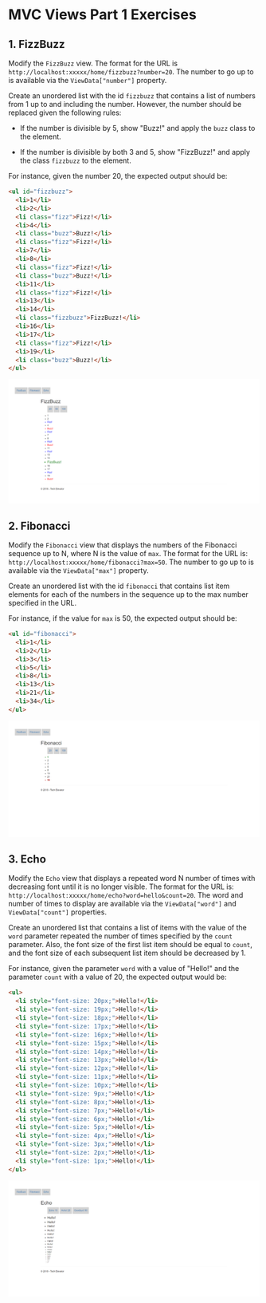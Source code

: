 # MVC Views Part 1 Exercises

## 1. FizzBuzz

Modify the `FizzBuzz` view. The format for the URL is `http://localhost:xxxxx/home/fizzbuzz?number=20`. The number to go up to is available via the `ViewData["number"]` property.

Create an unordered list with the id `fizzbuzz` that contains a list of numbers from 1 up to and including the number. However, the number should be replaced given the following rules:


- If the number is divisible by 5, show "Buzz!" and apply the `buzz` class to the element.

- If the number is divisible by both 3 and 5, show "FizzBuzz!" and apply the class `fizzbuzz` to the element.

For instance, given the number 20, the expected output should be:

```html
<ul id="fizzbuzz">
  <li>1</li>
  <li>2</li>
  <li class="fizz">Fizz!</li>
  <li>4</li>
  <li class="buzz">Buzz!</li>
  <li class="fizz">Fizz!</li>
  <li>7</li>
  <li>8</li>
  <li class="fizz">Fizz!</li>
  <li class="buzz">Buzz!</li>
  <li>11</li>
  <li class="fizz">Fizz!</li>
  <li>13</li>
  <li>14</li>
  <li class="fizzbuzz">FizzBuzz!</li>
  <li>16</li>
  <li>17</li>
  <li class="fizz">Fizz!</li>
  <li>19</li>
  <li class="buzz">Buzz!</li>
</ul>
```

![Example](resources/fizzbuzz.png)

## 2. Fibonacci

Modify the `Fibonacci` view that displays the numbers of the Fibonacci sequence up to N, where N is the value of `max`. The format for the URL is: `http://localhost:xxxxx/home/fibonacci?max=50`. The number to go up to is available via the `ViewData["max"]` property.

Create an unordered list with the id `fibonacci` that contains list item elements for each of the numbers in the sequence up to the max number specified in the URL.

For instance, if the value for `max` is 50, the expected output should be:

```html
<ul id="fibonacci">
  <li>1</li>
  <li>2</li>
  <li>3</li>
  <li>5</li>
  <li>8</li>
  <li>13</li>
  <li>21</li>
  <li>34</li>
</ul>
```

![Example](resources/fibonacci.png)

## 3. Echo

Modify the `Echo` view that displays a repeated word N number of times with decreasing font until it is no longer visible. The format for the URL is: `http://localhost:xxxxx/home/echo?word=hello&count=20`. The word and number of times to display are available via the `ViewData["word"]` and `ViewData["count"]` properties.

Create an unordered list that contains a list of items with the value of the `word` parameter repeated the number of times specified by the `count` parameter. Also, the font size of the first list item should be equal to `count`, and the font size of each subsequent list item should be decreased by 1.

For instance, given the parameter `word` with a value of "Hello!" and the parameter `count` with a value of 20, the expected output would be:

```html
<ul>
  <li style="font-size: 20px;">Hello!</li>
  <li style="font-size: 19px;">Hello!</li>
  <li style="font-size: 18px;">Hello!</li>
  <li style="font-size: 17px;">Hello!</li>
  <li style="font-size: 16px;">Hello!</li>
  <li style="font-size: 15px;">Hello!</li>
  <li style="font-size: 14px;">Hello!</li>
  <li style="font-size: 13px;">Hello!</li>
  <li style="font-size: 12px;">Hello!</li>
  <li style="font-size: 11px;">Hello!</li>
  <li style="font-size: 10px;">Hello!</li>
  <li style="font-size: 9px;">Hello!</li>
  <li style="font-size: 8px;">Hello!</li>
  <li style="font-size: 7px;">Hello!</li>
  <li style="font-size: 6px;">Hello!</li>
  <li style="font-size: 5px;">Hello!</li>
  <li style="font-size: 4px;">Hello!</li>
  <li style="font-size: 3px;">Hello!</li>
  <li style="font-size: 2px;">Hello!</li>
  <li style="font-size: 1px;">Hello!</li>
</ul>
```

![Example](resources/echo.png)
